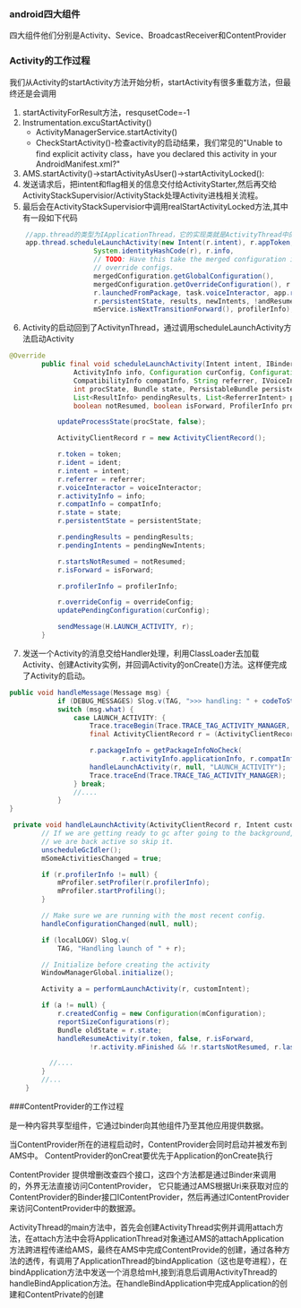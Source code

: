 ### android四大组件

四大组件他们分别是Activity、Sevice、BroadcastReceiver和ContentProvider


### Activity的工作过程
我们从Activity的startActivity方法开始分析，startActivity有很多重载方法，但最终还是会调用
1) startActivityForResult方法，resqusetCode=-1
2) Instrumentation.excuStartActivity()
   *  ActivityManagerService.startActivity()
   *  CheckStartActivity()-检查activity的启动结果，我们常见的"Unable to find explicit activity class，have you declared this activity in your AndroidManifest.xml?"
3) AMS.startActivity()->startActivityAsUser()->startActivityLocked():
4) 发送请求后，把intent和flag相关的信息交付给ActivityStarter,然后再交给ActivityStackSupervisior/ActivityStack处理Activity进栈相关流程。
5) 最后会在ActivityStackSupervisior中调用realStartActivityLocked方法,其中有一段如下代码
````java
    //app.thread的类型为IApplicationThread，它的实现类就是ActivityThread中的内部类ApplicationThread
    app.thread.scheduleLaunchActivity(new Intent(r.intent), r.appToken,
                     System.identityHashCode(r), r.info,
                     // TODO: Have this take the merged configuration instead of separate global and
                     // override configs.
                     mergedConfiguration.getGlobalConfiguration(),
                     mergedConfiguration.getOverrideConfiguration(), r.compat,
                     r.launchedFromPackage, task.voiceInteractor, app.repProcState, r.icicle,
                     r.persistentState, results, newIntents, !andResume,
                     mService.isNextTransitionForward(), profilerInfo);
````
6) Activity的启动回到了ActivitynThread，通过调用scheduleLaunchActivity方法启动Activity
````java
@Override
        public final void scheduleLaunchActivity(Intent intent, IBinder token, int ident,
                ActivityInfo info, Configuration curConfig, Configuration overrideConfig,
                CompatibilityInfo compatInfo, String referrer, IVoiceInteractor voiceInteractor,
                int procState, Bundle state, PersistableBundle persistentState,
                List<ResultInfo> pendingResults, List<ReferrerIntent> pendingNewIntents,
                boolean notResumed, boolean isForward, ProfilerInfo profilerInfo) {

            updateProcessState(procState, false);

            ActivityClientRecord r = new ActivityClientRecord();

            r.token = token;
            r.ident = ident;
            r.intent = intent;
            r.referrer = referrer;
            r.voiceInteractor = voiceInteractor;
            r.activityInfo = info;
            r.compatInfo = compatInfo;
            r.state = state;
            r.persistentState = persistentState;

            r.pendingResults = pendingResults;
            r.pendingIntents = pendingNewIntents;

            r.startsNotResumed = notResumed;
            r.isForward = isForward;

            r.profilerInfo = profilerInfo;

            r.overrideConfig = overrideConfig;
            updatePendingConfiguration(curConfig);

            sendMessage(H.LAUNCH_ACTIVITY, r);
        }
````
7) 发送一个Activity的消息交给Handler处理，利用ClassLoader去加载Activity、创建Activity实例，并回调Activity的onCreate()方法。这样便完成了Activity的启动。

````java
public void handleMessage(Message msg) {
            if (DEBUG_MESSAGES) Slog.v(TAG, ">>> handling: " + codeToString(msg.what));
            switch (msg.what) {
                case LAUNCH_ACTIVITY: {
                    Trace.traceBegin(Trace.TRACE_TAG_ACTIVITY_MANAGER, "activityStart");
                    final ActivityClientRecord r = (ActivityClientRecord) msg.obj;

                    r.packageInfo = getPackageInfoNoCheck(
                            r.activityInfo.applicationInfo, r.compatInfo);
                    handleLaunchActivity(r, null, "LAUNCH_ACTIVITY");
                    Trace.traceEnd(Trace.TRACE_TAG_ACTIVITY_MANAGER);
                } break;
                //....
            }
}

 private void handleLaunchActivity(ActivityClientRecord r, Intent customIntent, String reason) {
        // If we are getting ready to gc after going to the background, well
        // we are back active so skip it.
        unscheduleGcIdler();
        mSomeActivitiesChanged = true;

        if (r.profilerInfo != null) {
            mProfiler.setProfiler(r.profilerInfo);
            mProfiler.startProfiling();
        }

        // Make sure we are running with the most recent config.
        handleConfigurationChanged(null, null);

        if (localLOGV) Slog.v(
            TAG, "Handling launch of " + r);

        // Initialize before creating the activity
        WindowManagerGlobal.initialize();

        Activity a = performLaunchActivity(r, customIntent);

        if (a != null) {
            r.createdConfig = new Configuration(mConfiguration);
            reportSizeConfigurations(r);
            Bundle oldState = r.state;
            handleResumeActivity(r.token, false, r.isForward,
                    !r.activity.mFinished && !r.startsNotResumed, r.lastProcessedSeq, reason);

          //....
        } 
        //...
    }
````



###ContentProvider的工作过程


是一种内容共享型组件，它通过binder向其他组件乃至其他应用提供数据。

当ContentProvider所在的进程启动时，ContentProvider会同时启动并被发布到AMS中。
ContentProvider的onCreat要优先于Application的onCreate执行


ContentProvider 提供增删改查四个接口，这四个方法都是通过Binder来调用的，外界无法直接访问ContentProvider，
它只能通过AMS根据Uri来获取对应的ContentProvider的Binder接口IContentProvider，然后再通过IContentProvider
来访问ContentProvider中的数据源。

ActivityThread的main方法中，首先会创建ActivityThread实例并调用attach方法，在attach方法中会将ApplicationThread对象通过AMS的attachApplication方法跨进程传递给AMS，最终在AMS中完成ContentProvide的创建，通过各种方法的透传，有调用了ApplicationThread的bindApplication（这也是夸进程），在bindApplication方法中发送一个消息给mH,接到消息后调用ActivityThread的handleBindApplication方法。在handleBindApplication中完成Application的创建和ContentPrivate的创建
            
